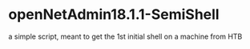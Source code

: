 # openNetAdmin18.1.1-SemiShell
a simple script, meant to get the 1st initial shell on a machine from HTB
